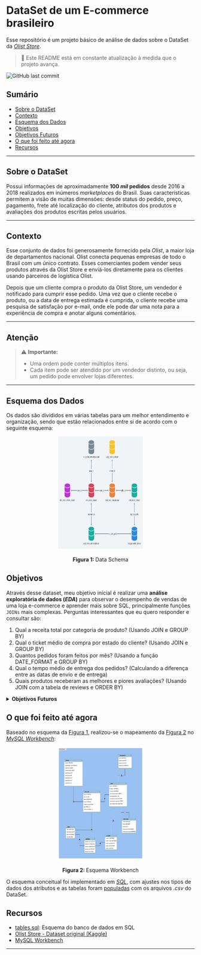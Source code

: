 # DataSet de um E-commerce brasileiro
Esse repositório é um projeto básico de análise de dados sobre o DataSet da [_Olist Store_](https://www.olist.com/). 
> 🚧 Este README está em constante atualização à medida que o projeto avança.

![GitHub last commit](https://img.shields.io/github/last-commit/marcoagmp/olist_ecommerce)

## Sumário

- [Sobre o DataSet](#sobre-o-dataset)
- [Contexto](#contexto)
- [Esquema dos Dados](#esquema-dos-dados)
- [Objetivos](#objetivos)
- [Objetivos Futuros](#objetivos-futuros)
- [O que foi feito até agora](#o-que-foi-feito-até-agora)
- [Recursos](#recursos)

---

## Sobre o DataSet

Possui informações de aproximadamente **100 _mil_ pedidos** desde 2016 a 2018 realizados em inúmeros _marketplaces_ do Brasil. Suas características permitem a visão de muitas dimensões: desde status do pedido, preço, pagamento, frete até localização do cliente, atributos dos produtos e avaliações dos produtos escritas pelos usuários.

---
## Contexto

Esse conjunto de dados foi generosamente fornecido pela _Olist_, a maior loja de departamentos nacional. Olist conecta pequenas empresas de todo o Brasil com um único contrato. Esses comerciantes podem vender seus produtos através da Olist Store e enviá-los diretamente para os clientes usando parceiros de logística Olist. 

Depois que um cliente compra o produto da Olist Store, um vendedor é notificado para cumprir esse pedido. Uma vez que o cliente recebe o produto, ou a data de entrega estimada é cumprida, o cliente recebe uma pesquisa de satisfação por e-mail, onde ele pode dar uma nota para a experiência de compra e anotar alguns comentários.

---

## Atenção

> ⚠️ **Importante:**  
> - Uma ordem pode conter múltiplos itens.
> - Cada item pode ser atendido por um vendedor distinto, ou seja, um pedido pode envolver lojas diferentes.

---
## Esquema dos Dados

Os dados são divididos em várias tabelas para um melhor entendimento e organização, sendo que estão relacionados entre si de acordo com o seguinte esquema:  

<div align="center">
  <img src="HRhd2Y0.png" alt="Data_Schema" height="300px" , width="45%" />
  <div align="center">
    <br>
    <b>Figura 1: </b> Data Schema
  </div>
</div>

## Objetivos

Através desse dataset, meu objetivo inicial é realizar uma **análise exploratória de dados (_EDA_)** para observar o desempenho de vendas de uma loja e-commerce e aprender mais sobre SQL, principalmente funções `JOINs` mais complexas. Perguntas interessantes que eu quero responder e consultar são:

1. Qual a receita total por categoria de produto? (Usando JOIN e GROUP BY)
2. Qual o ticket médio de compra por estado do cliente? (Usando JOIN e GROUP BY)
3. Quantos pedidos foram feitos por mês? (Usando a função DATE_FORMAT e GROUP BY)
4. Qual o tempo médio de entrega dos pedidos? (Calculando a diferença entre as datas de envio e de entrega)
5. Quais produtos receberam as melhores e piores avaliações? (Usando JOIN com a tabela de reviews e ORDER BY)

<details>
  <summary><strong>Objetivos Futuros</strong></summary>

  Após a etapa inicial de limpeza e manipulação dos dados, os próximos passos incluem:

  - Análises avançadas, como _clustering_ (agrupamento de clientes, produtos ou vendedores)
  - Criação de dashboards interativos
  - Aplicação de métodos de machine learning para previsão de vendas e churn
  - Otimização de processos logísticos com base nos dados coletados
</details>

## O que foi feito até agora

Baseado no esquema da [Figura 1](HRhd2Y0.png), realizou-se o mapeamento da [Figura 2](Olist_ecommerce.png) no [_MySQL Workbench_](https://www.mysql.com/products/workbench/): 

<div align="center">
  <img src="Olist_ecommerce.png" alt="Esquema Workbench" height="300px" , width="45%" />
  <div align="center">
    <br>
    <b>Figura 2: </b> Esquema Workbench
  </div>
</div>

O esquema conceitual foi implementado em [_SQL_](tables.sql), com ajustes nos tipos de dados dos atributos e as tabelas foram [populadas](insert_into_tables.sql) com os arquivos _.csv_ do DataSet.

## Recursos

- [tables.sql](tables.sql): Esquema do banco de dados em SQL
- [Olist Store - Dataset original (Kaggle)](https://www.kaggle.com/datasets/olistbr/brazilian-ecommerce)
- [MySQL Workbench](https://www.mysql.com/products/workbench/)

---
